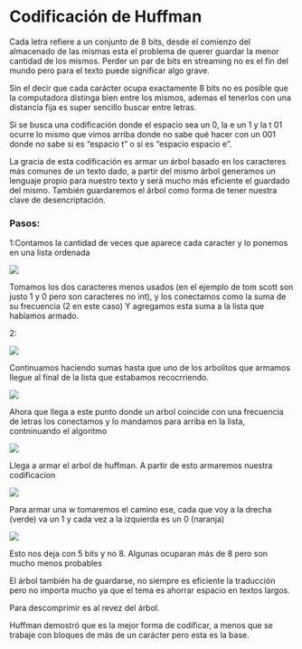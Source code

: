 # Codificación de Huffman

Cada letra refiere a un conjunto de 8 bits, desde el comienzo del almacenado de las mismas esta el problema de querer guardar la menor cantidad de los mismos. Perder un par de bits en streaming no es el fin del mundo pero para el texto puede significar algo grave.  


Sin el decir que cada carácter ocupa exactamente 8 bits no es posible que la computadora distinga bien entre los mismos, ademas el tenerlos con una distancia fija es super sencillo buscar entre letras.  


Si se busca una codificación donde el espacio sea un 0, la e un 1 y la t 01 ocurre lo mismo que vimos arriba donde no sabe qué hacer con un 001 donde no sabe si es “espacio t” o si es “espacio espacio e”.  


La gracia de esta codificación es armar un árbol basado en los caracteres más comunes de un texto dado, a partir del mismo árbol generamos un lenguaje propio para nuestro texto y será mucho más eficiente el guardado del mismo. También guardaremos el árbol como forma de tener nuestra clave de desencriptación.

### Pasos:

1:Contamos la cantidad de veces que aparece cada caracter y lo ponemos en una lista ordenada

![](https://lh4.googleusercontent.com/XpuMYzvG_gyytWOT5g7Otn8HFB4avJOfV7BejAhlbrkVwwZRkd8-sZMjgio0iQwJCTa1HCpM6j7lYdAuqXlf1nVo1lzsXYTzL8l08_-SXbBE2sqJ6PwqsjMmleSFSztMRhgQ5I0M)

Tomamos los dos caracteres menos usados \(en el ejemplo de tom scott son justo 1 y 0 pero son caracteres no int\), y los conectamos como la suma de su frecuencia \(2 en este caso\) Y agregamos esta suma a la lista que habíamos armado.

2:

![](https://lh4.googleusercontent.com/aHvPoVbhaTw4cmgrI23GsZRq9bR2Z2PM0jmF4k3s78EEsHf3uuG8UU7tlt-_lvnWXmdG1hCqG9ZfSuO7Z6Avtr26j5_uq4_F-jgmiHSH9pE4nmgIC7nz-9BOWQsy1pzqVPJmkcU4)

Continuamos haciendo sumas hasta que uno de los arbolitos que armamos llegue al final de la lista que estabamos recocrriendo.

![](https://lh5.googleusercontent.com/f8oISQ0_YiNL25k794Ei-2isKU6_XPjVHN0z2MPYq0l0NfoXydbPwpHMPCmXyptHlbo6P_C9cAmNS8MtVl0ea39oSFnX_GLImkYDNWThHh75LS3ewOA6IMFOfuQhWH-LWMKJRHNQ)

Ahora que llega a este punto donde un arbol coincide con una frecuencia de letras los conectamos y lo mandamos para arriba en la lista, contninuando el algoritmo

![](https://lh6.googleusercontent.com/IhqaVUdRtnnUDJo415HI2puAUbW9wMsIOKIf1Q59wZ5fBp4c6PRY1K9O3xK90nB2jhhWp0MkVqS97i5PaR9eNk3COPs3YLYaLXV3KNlU0raFUBSfQTR9zWBOnokFUc5AJmERBmjj)

Llega a armar el arbol de huffman. A partir de esto armaremos nuestra codificacion

![](https://lh5.googleusercontent.com/KzyGB2x8cgoX59YRVK-2KAccEVRTtRH82q4c1cpHS_57vPlCbdnCPR_jNE92vSzT8yFcLBRKPPdW-DiFgjhw89QHtRBED-zP2Lt8mDigqpJxC9PZk23V4bwfX3WwlPwyjLbBKFux)

Para armar una w tomaremos el camino ese, cada que voy a la drecha \(verde\) va un 1 y cada vez a la izquierda es un 0 \(naranja\)

![](https://lh3.googleusercontent.com/1OTWtvetVBTjMz8D2VjdN0c_5soOXe9uumphv7IwNWBx2HnCOVUFQneYTgWL0-ZdDn1KtA-hjmASLmIpE4m0LQjTHekox4GkY4wEKKXzWHBTAPocEbOTrmjvDfHM8MGSIFQPjQ1L)

Esto nos deja con 5 bits y no 8. Algunas ocuparan más de 8 pero son mucho menos probables

El árbol también ha de guardarse, no siempre es eficiente la traducción pero no importa mucho ya que el tema es ahorrar espacio en textos largos.

Para descomprimir es al revez del árbol. 

Huffman demostró que es la mejor forma de codificar, a menos que se trabaje con bloques de más de un carácter pero esta es la base.

